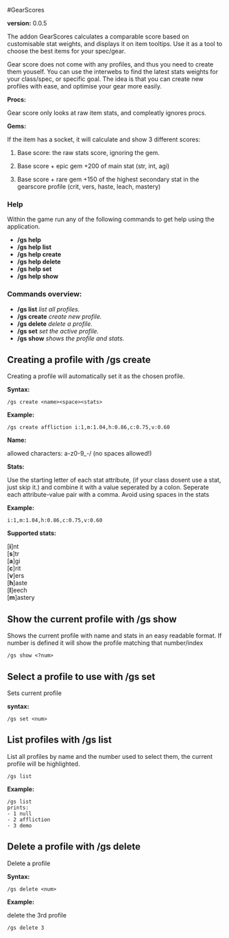 #GearScores

**version:**  0.0.5

The addon GearScores calculates a comparable score based on customisable stat weights, and displays it on item tooltips.
Use it as a tool to choose the best items for your spec/gear. 

Gear score does not come with any profiles, and thus you need to create them youself.
You can use the interwebs to find the latest stats weights for your class/spec, or specific goal. 
The idea is that you can create new profiles with ease, and optimise your gear more easily.



**Procs:** 

Gear score only looks at raw item stats, and compleatly ignores procs.

**Gems:** 

If the item has a socket, it will calculate and show 3 different scores:

1. Base score: the raw stats score, ignoring the gem.

2. Base score + epic gem +200 of main stat (str, int, agi)

3. Base score + rare gem +150 of the highest secondary stat in the gearscore profile (crit, vers, haste, leach, mastery)



### Help

Within the game run any of the following commands to get help using the application.

- **/gs help**
- **/gs help list**
- **/gs help create**
- **/gs help delete**
- **/gs help set**
- **/gs help show**

### Commands overview:

- **/gs list** 	  *list all profiles.*
- **/gs create**  *create new profile.*
- **/gs delete**  *delete a profile.*
- **/gs set**     *set the active profile.*
- **/gs show**    *shows the profile and stats.*




## Creating a profile with /gs create

Creating a profile will automatically set it as the chosen profile.

**Syntax:**

	/gs create <name><space><stats>


**Example:**

	/gs create affliction i:1,m:1.04,h:0.86,c:0.75,v:0.60




**Name:**

allowed characters: a-z0-9_-/ (no spaces allowed!)


**Stats:**

Use the starting letter of each stat attribute, (if your class dosent use a stat, just skip it.) and combine it with a value seperated by a colon. Seperate each attribute-value pair with a comma. Avoid using spaces in the stats


**Example:**

	i:1,m:1.04,h:0.86,c:0.75,v:0.60


**Supported stats:**

[**i**]nt    
[**s**]tr    
[**a**]gi    
[**c**]rit   
[**v**]ers   
[**h**]aste  
[**l**]eech  
[**m**]astery




## Show the current profile with /gs show

Shows the current profile with name and stats in an easy readable format.
If number is defined it will show the profile matching that number/index

	/gs show <?num>




## Select a profile to use with /gs set

Sets current profile

**syntax:**

	/gs set <num> 





## List profiles with /gs list 

List all profiles by name and the number used to select them, the current profile will be highlighted.

	/gs list 


**Example:**

	/gs list
	prints: 
	- 1 null 
	- 2 affliction 
	- 3 demo




## Delete a profile with /gs delete

Delete a profile

**Syntax:**

	/gs delete <num>

**Example:**

delete the 3rd profile

	/gs delete 3